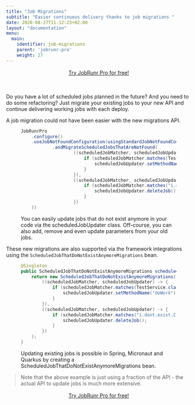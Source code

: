 ```yaml
---
title: "Job Migrations"
subtitle: "Easier continuous delivery thanks to job migrations "
date: 2020-08-27T11:12:23+02:00
layout: "documentation"
menu: 
  main: 
    identifier: job-migrations
    parent: 'jobrunr-pro'
    weight: 27
---
```

<div style="text-align: center; margin: 1rem 0 3rem;">
    <a href="/en/try-jobrunr-pro/" class="btn btn-black btn-lg">
        <span>Try JobRunr Pro for free!</span>
    </a>
</div>

Do you have a lot of scheduled jobs planned in the future? And you need to do some refactoring? Just migrate your existing jobs to your new API and continue delivering working jobs with each deploy.

A job migration could not have been easier with the new migrations API.
<figure>

```java
JobRunrPro
    .configure()
    .useJobNotFoundConfiguration(usingStandardJobNotFoundConfiguration()
            .andMigrateScheduledJobsThatAreNotFound(
                    ((scheduledJobMatcher, scheduledJobUpdater) -> {
                        if (scheduledJobMatcher.matches(TestService.class, "doWorkThatDoesNotExist")) {
                            scheduledJobUpdater.setMethodName("doWork");
                        }
                    }),
                    ((scheduledJobMatcher, scheduledJobUpdater) -> {
                        if (scheduledJobMatcher.matches("i.dont.exist.Class")) {
                            scheduledJobUpdater.deleteJob();
                        }
                    })
    ))
```
<figcaption>

You can easily update jobs that do not exist anymore in your code via the scheduledJobUpdater class. Off-course, you can also add, remove and even update parameters from your old jobs.
</figcaption>
</figure>

These new migrations are also supported via the framework integrations using the `ScheduledJobThatDoNotExistAnymoreMigrations` bean.

<figure>

```java
@Singleton
public ScheduledJobThatDoNotExistAnymoreMigrations scheduledJobThatDoNotExistAnymoreMigrations() {
    return new ScheduledJobThatDoNotExistAnymoreMigrations(
        ((scheduledJobMatcher, scheduledJobUpdater) -> {
            if (scheduledJobMatcher.matches(TestService.class, "doWorkThatDoesNotExist")) {
                scheduledJobUpdater.setMethodName("doWork");
            }
        }),
        ((scheduledJobMatcher, scheduledJobUpdater) -> {
            if (scheduledJobMatcher.matches("i.dont.exist.Class")) {
                scheduledJobUpdater.deleteJob();
            }
        })
    );
}
```
<figcaption>

Updating existing jobs is possible in Spring, Micronaut and Quarkus by creating a ScheduledJobThatDoNotExistAnymoreMigrations bean.
</figcaption>
</figure>

> Note that the above example is just using a fraction of the API - the actual API to update jobs is much more extensive.

<div style="text-align: center; margin: 1rem 0 3rem;">
    <a href="/en/try-jobrunr-pro/" class="btn btn-black btn-lg">
        <span>Try JobRunr Pro for free!</span>
    </a>
</div>